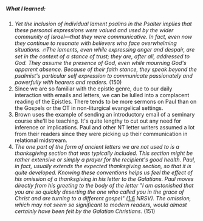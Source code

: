 ##### What I learned:
1. *Yet the inclusion of individual lament psalms in the Psalter implies that these personal expressions were valued and used by the wider community of Israel—that they were communicative. In fact, even now they continue to resonate with believers who face overwhelming situations. 🔥The laments, even while expressing anger and despair, are set in the context of a stance of trust; they are, after all, addressed to God. They assume the presence of God, even while mourning God's apparent absence. Because of their faith stance, they speak beyond the psalmist's particular self expression to communicate passionately and powerfully with hearers and readers.* (150)
1. Since we are so familiar with the epistle genre, due to our daily interaction with emails and letters, we can be lulled into a complacent reading of the Epistles. There tends to be more sermons on Paul than on the Gospels or the OT in non-liturgical evangelical settings.
1. Brown uses the example of sending an introductory email of a seminary course she'll be teaching. It's quite lengthy to cut out any need for inference or implications. Paul and other NT letter writers assumed a lot from their readers since they were picking up their communication in relational midstream.
2. *The one part of the form of ancient letters we are not used to is a thanksgiving section that was typically included. This section might be rather extensive or simply a prayer for the recipient's good health. Paul, in fact, usually extends the expected thanksgiving section, so that it is quite developed. Knowing these conventions helps us feel the effect of his omission of a thanksgiving in his letter to the Galatians. Paul moves directly from his greeting to the body of the letter "I am astonished that you are so quickly deserting the one who called you in the grace of Christ and are turning to a different gospel" ([1:6](Galatians1#v.6) NRSV). The omission, which may not seem so significant to modern readers, would almost certainly have been felt by the Galatian Christians.* (151)


